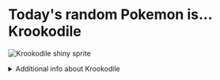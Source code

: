 # Today's random Pokemon is... Krookodile

![Krookodile shiny sprite](https://raw.githubusercontent.com/PokeAPI/sprites/master/sprites/pokemon/shiny/553.png)

<details>
<summary>Additional info about Krookodile</summary>

| srpite type | image |
|------|------|
| back_default | ![Krookodile back_default sprite](https://raw.githubusercontent.com/PokeAPI/sprites/master/sprites/pokemon/back/553.png) |
| back_shiny | ![Krookodile back_shiny sprite](https://raw.githubusercontent.com/PokeAPI/sprites/master/sprites/pokemon/back/shiny/553.png) |
| front_default | ![Krookodile front_default sprite](https://raw.githubusercontent.com/PokeAPI/sprites/master/sprites/pokemon/553.png) | </details>
